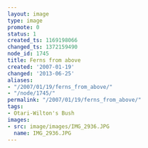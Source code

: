```yaml
---
layout: image
type: image
promote: 0
status: 1
created_ts: 1169198066
changed_ts: 1372159490
node_id: 1745
title: Ferns from above
created: '2007-01-19'
changed: '2013-06-25'
aliases:
- "/2007/01/19/ferns_from_above/"
- "/node/1745/"
permalink: "/2007/01/19/ferns_from_above/"
tags:
- Otari-Wilton's Bush
images:
- src: image/images/IMG_2936.JPG
  name: IMG_2936.JPG
---
```


